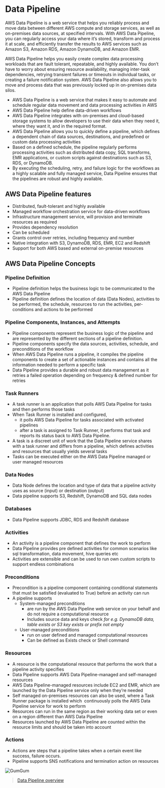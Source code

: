 # Data Pipeline

AWS Data Pipeline is a web service that helps you reliably process and move data between different AWS compute and storage services, as well as on-premises data sources, at specified intervals. With AWS Data Pipeline, you can regularly access your data where it’s stored, transform and process it at scale, and efficiently transfer the results to AWS services such as Amazon S3, Amazon RDS, Amazon DynamoDB, and Amazon EMR.

AWS Data Pipeline helps you easily create complex data processing workloads that are fault tolerant, repeatable, and highly available. You don’t have to worry about ensuring resource availability, managing inter-task dependencies, retrying transient failures or timeouts in individual tasks, or creating a failure notification system. AWS Data Pipeline also allows you to move and process data that was previously locked up in on-premises data silos.

- AWS Data Pipeline is a web service that makes it easy to automate and schedule regular data movement and data processing activities in AWS
- AWS Data Pipeline help define data-driven workflows
- AWS Data Pipeline integrates with on-premises and cloud-based storage systems to allow developers to use their data when they need it, where they want it, and in the required format.
- AWS Data Pipeline allows you to quickly define a pipeline, which defines a dependent chain of data sources, destinations, and predefined or custom data processing activities
- Based on a defined schedule, the pipeline regularly performs processing activities such as distributed data copy, SQL transforms, EMR applications, or custom scripts against destinations such as S3, RDS, or DynamoDB.
- By executing the scheduling, retry, and failure logic for the workflows as a highly scalable and fully managed service, Data Pipeline ensures that the pipelines are robust and highly available.

## AWS Data Pipeline features

- Distributed, fault-tolerant and highly available
- Managed workflow orchestration service for data-driven workflows
- Infrastructure management service, will provision and terminate resources as required
- Provides dependency resolution
- Can be scheduled
- Grants control over retries, including frequency and number
- Native integration with S3, DynamoDB, RDS, EMR, EC2 and Redshift
- Support for both AWS based and external on-premise resources

## AWS Data Pipeline Concepts

### Pipeline Definition

- Pipeline definition helps the business logic to be communicated to the AWS Data Pipeline
- Pipeline definition defines the location of data (Data Nodes), activities to be performed, the schedule, resources to run the activities, per-conditions and actions to be performed

### Pipeline Components, Instances, and Attempts

- Pipeline components represent the business logic of the pipeline and are represented by the different sections of a pipeline definition.
- Pipeline components specify the data sources, activities, schedule, and preconditions of the workflow
- When AWS Data Pipeline runs a pipeline, it compiles the pipeline components to create a set of actionable instances and contains all the information needed to perform a specific task
- Data Pipeline provides a durable and robust data management as it retries a failed operation depending on frequency & defined number for retries

### Task Runners

- A task runner is an application that polls AWS Data Pipeline for tasks and then performs those tasks
- When Task Runner is installed and configured,
  - it polls AWS Data Pipeline for tasks associated with activated pipelines
  - after a task is assigned to Task Runner, it performs that task and reports its status back to AWS Data Pipeline.
- A task is a discreet unit of work that the Data Pipeline service shares with a task runner and differs from a pipeline, which defines activities and resources that usually yields several tasks
- Tasks can be executed either on the AWS Data Pipeline managed or user managed resources

### Data Nodes

- Data Node defines the location and type of data that a pipeline activity uses as source (input) or destination (output)
- Data pipeline supports S3, Redshift, DynamoDB and SQL data nodes

### Databases

- Data Pipeline supports JDBC, RDS and Redshift database

### Activities

- An activity is a pipeline component that defines the work to perform
- Data Pipeline provides pre defined activities for common scenarios like sql transformation, data movement, hive queries etc
- Activities are extensible and can be used to run own custom scripts to support endless combinations

### Preconditions

- Precondition is a pipeline component containing conditional statements that must be satisfied (evaluated to True) before an activity can run
- A pipeline supports
  - System-managed preconditions
    - are run by the AWS Data Pipeline web service on your behalf and do not require a computational resource
    - Includes source data and keys check _for e.g. DynamoDB data, table exists or S3 key exists or prefix not empty_
  - User-managed preconditions
    - run on user defined and managed computational resources
    - Can be defined as Exists check or Shell command

### Resources

- A resource is the computational resource that performs the work that a pipeline activity specifies
- Data Pipeline supports AWS Data Pipeline-managed and self-managed resources
- AWS Data Pipeline-managed resources include EC2 and EMR, which are launched by the Data Pipeline service only when they’re needed
- Self managed on-premises resources can also be used, where a Task Runner package is installed which  continuously polls the AWS Data Pipeline service for work to perform
- Resources can run in the same region as their working data set or even on a region different than AWS Data Pipeline
- Resources launched by AWS Data Pipeline are counted within the resource limits and should be taken into account

### Actions

- Actions are steps that a pipeline takes when a certain event like success, failure occurs.
- Pipeline supports SNS notifications and termination action on resources

![GumGum](https://d1.awsstatic.com/architecture-diagrams/customers/gumgum-arch-diag.18a0f53f28019e7bab994c8e6dd28ff6eadf2e56.png)

> [Data Pipeline overview](https://aws.amazon.com/datapipeline/)
